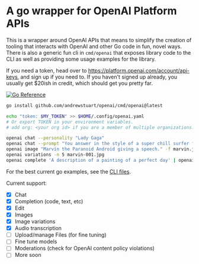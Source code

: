 # A go wrapper for OpenAI Platform APIs

This is a wrapper around OpenAI APIs that means to simplify the creation of
tooling that interacts with OpenAI and other Go code in fun, novel ways. There
is also a generic fun cli in `cmd/openai` that exposes library code to the CLI
as well as providing some usage examples for the library.

If you need a token, head over to https://platform.openai.com/account/api-keys,
and sign up if you need to. If you haven't signed up already, you usually get
$20ish in credit, which should get you pretty far.


[![Go Reference](https://pkg.go.dev/badge/github.com/andrewstuart/openai.svg)](https://pkg.go.dev/github.com/andrewstuart/openai)

```bash
go install github.com/andrewstuart/openai/cmd/openai@latest

echo "token: $MY_TOKEN" >> $HOME/.config/openai.yaml
# Or export TOKEN in your environment variables.
# add org: <your org id> if you are a member of multiple organizations.

openai chat --personality "Lady Gaga"
openai chat --prompt "You answer in the style of a super chill surfer from southern california."
openai image "Marvin the Paranoid Android giving a speech." -f marvin.jpg
openai variations -n 5 marvin-001.jpg
openai complete 'A description of a painting of a perfect day' | openai image -f self.jpg -
```

For the best current go examples, see the [CLI files](cmd/openai/cmd). 

Current support:

- [x] Chat
- [x] Completion (code, text, etc)
- [x] Edit
- [x] Images
- [x] Image variations
- [x] Audio transcription
- [ ] Upload/manage Files (for fine tuning)
- [ ] Fine tune models
- [ ] Moderations (check for OpenAI content policy violations)
- [ ] More soon
